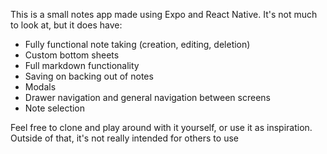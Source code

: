 This is a small notes app made using Expo and React Native. It's not much to look at, but it does have:
- Fully functional note taking (creation, editing, deletion)
- Custom bottom sheets
- Full markdown functionality
- Saving on backing out of notes
- Modals
- Drawer navigation and general navigation between screens
- Note selection

Feel free to clone and play around with it yourself, or use it as inspiration. Outside of that, it's not really intended for others to use